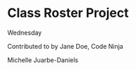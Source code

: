 # Class Roster Project

Wednesday

Contributed to by Jane Doe, Code Ninja




Michelle Juarbe-Daniels
